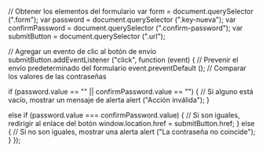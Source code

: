 // Obtener los elementos del formulario
var form = document.querySelector (".form");
var password = document.querySelector (".key-nueva");
var confirmPassword = document.querySelector (".confirm-password");
var submitButton = document.querySelector (".url");

// Agregar un evento de clic al botón de envío
submitButton.addEventListener ("click", function (event) {
  // Prevenir el envío predeterminado del formulario
  event.preventDefault ();
  // Comparar los valores de las contraseñas

  if (password.value == "" || confirmPassword.value == "") {
    // Si alguno está vacío, mostrar un mensaje de alerta
    alert ("Acción inválida");
  }

  else if (password.value === confirmPassword.value) {
    // Si son iguales, redirigir al enlace del botón
    window.location.href = submitButton.href;
  } else {
    // Si no son iguales, mostrar una alerta
    alert ("La contraseña no coincide");
  }
});